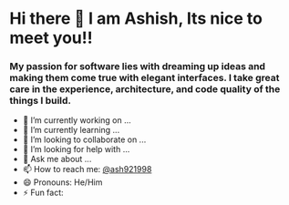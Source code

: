 # Hi there 👋 I am Ashish, Its nice to meet you!!

### My passion for software lies with dreaming up ideas and making them come true with elegant interfaces. I take great care in the experience, architecture, and code quality of the things I build.
<!--
**ashish921998/ashish921998** is a ✨ _special_ ✨ repository because its `README.md` (this file) appears on your GitHub profile.

Here are some ideas to get you started:


-->


- 🔭 I’m currently working on ...
- 🌱 I’m currently learning ...
- 👯 I’m looking to collaborate on ...
- 🤔 I’m looking for help with ...
- 💬 Ask me about ...
- 📫 How to reach me: [@ash921998](#www.linkedin.com/in/ash921998)
- 😄 Pronouns: He/Him
- ⚡ Fun fact: 
